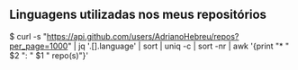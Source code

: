 ## Linguagens utilizadas nos meus repositórios

$ curl -s "https://api.github.com/users/AdrianoHebreu/repos?per_page=1000" | jq '.[].language' | sort | uniq -c | sort -nr | awk '{print "* " $2 ": " $1 " repo(s)"}'
